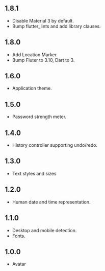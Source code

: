 ## 1.8.1

- Disable Material 3 by default.
- Bump flutter_lints and add library clauses.

## 1.8.0

- Add Location Marker.
- Bump Fluter to 3.10, Dart to 3.

## 1.6.0

- Application theme.

## 1.5.0

- Password strength meter.

## 1.4.0

- History controller supporting undo/redo.

## 1.3.0

- Text styles and sizes

## 1.2.0

- Human date and time representation.

## 1.1.0

- Desktop and mobile detection.
- Fonts.

## 1.0.0

- Avatar
